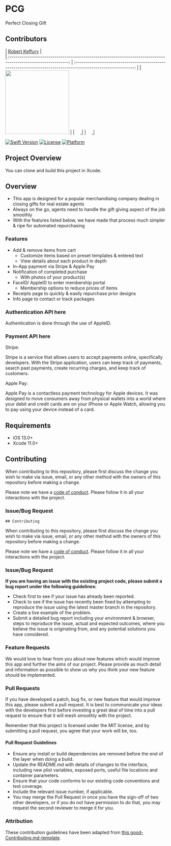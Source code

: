 # PCG
Perfect Closing Gift

## Contributors

|                                       [Robert Keffury](https://github.com/Keffury1)                                        |                                       
| :-----------------------------------------------------------------------------------------------------------: | :-----------------------------------------------------------------------------------------------------------: |
|                      [<img src="https://github.com/Lambda-School-Labs/wowo-ios/blob/master/README_images/Robert.png?raw=true" width = "200" />](https://github.com/Keffury1)                       |
|            [<img src="https://github.com/favicon.ico" width="15"> ](https://github.com/Keffury1)             |
| [ <img src="https://static.licdn.com/sc/h/al2o9zrvru7aqj8e1x2rzsrca" width="15"> ](https://www.linkedin.com/in/robert-keffury-426188142/) |


[![Swift Version][swift-image]][swift-url]
[![License][license-image]][license-url]
[![Platform](https://img.shields.io/cocoapods/p/LFAlertController.svg?style=flat)](https://www.apple.com/ios/ios-13/)


## Project Overview

You can clone and build this project in Xcode.


## Overview

- This app is designed for a popular merchandising company dealing in closing gifts for real estate agents
- Always on the go, agents need to handle the gift giving aspect of the job smoothly
- With the features listed below, we have made that process much simpler & ripe for automated repurchasing

### Features

-   Add & remove items from cart
    - Customize items based on preset templates & entered text
    - View details about each product in depth
-   In-App payment via Stripe & Apple Pay
-   Notification of completed purchase
    - With photos of your product(s)
-  FaceID/ AppleID to enter membership portal
    - Membership options to reduce prices of items
-   Receipts page to quickly & easily repurchase prior designs
-   Info page to contact or track packages

### Authentication API here

Authentication is done through the use of AppleID.


### Payment API here

Stripe: 

Stripe is a service that allows users to accept payments online, specifically developers. With the Stripe application, users can keep track of payments, search past payments, create recurring charges, and keep track of customers.

Apple Pay:

Apple Pay is a contactless payment technology for Apple devices. It was designed to move consumers away from physical wallets into a world where your debit and credit cards are on your iPhone or Apple Watch, allowing you to pay using your device instead of a card.


## Requirements

-   iOS 13.0+
-   Xcode 11.0+

## Contributing

When contributing to this repository, please first discuss the change you wish to make via issue, email, or any other method with the owners of this repository before making a change.

Please note we have a [code of conduct](./CODE_OF_CONDUCT.md). Please follow it in all your interactions with the project.

### Issue/Bug Request

    ## Contributing

When contributing to this repository, please first discuss the change you wish to make via issue, email, or any other method with the owners of this repository before making a change.

Please note we have a [code of conduct](./code_of_conduct.md). Please follow it in all your interactions with the project.

### Issue/Bug Request

 **If you are having an issue with the existing project code, please submit a bug report under the following guidelines:**
 - Check first to see if your issue has already been reported.
 - Check to see if the issue has recently been fixed by attempting to reproduce the issue using the latest master branch in the repository.
 - Create a live example of the problem.
 - Submit a detailed bug report including your environment & browser, steps to reproduce the issue, actual and expected outcomes,  where you believe the issue is originating from, and any potential solutions you have considered.

### Feature Requests

We would love to hear from you about new features which would improve this app and further the aims of our project. Please provide as much detail and information as possible to show us why you think your new feature should be implemented.

### Pull Requests

If you have developed a patch, bug fix, or new feature that would improve this app, please submit a pull request. It is best to communicate your ideas with the developers first before investing a great deal of time into a pull request to ensure that it will mesh smoothly with the project.

Remember that this project is licensed under the MIT license, and by submitting a pull request, you agree that your work will be, too.

#### Pull Request Guidelines

- Ensure any install or build dependencies are removed before the end of the layer when doing a build.
- Update the README.md with details of changes to the interface, including new plist variables, exposed ports, useful file locations and container parameters.
- Ensure that your code conforms to our existing code conventions and test coverage.
- Include the relevant issue number, if applicable.
- You may merge the Pull Request in once you have the sign-off of two other developers, or if you do not have permission to do that, you may request the second reviewer to merge it for you.

### Attribution

These contribution guidelines have been adapted from [this good-Contributing.md-template](https://gist.github.com/PurpleBooth/b24679402957c63ec426).


[swift-image]: https://img.shields.io/badge/swift-5.0-orange.svg
[swift-url]: https://swift.org/
[license-image]: https://img.shields.io/badge/License-MIT-blue.svg
[license-url]: LICENSE
[travis-image]: https://img.shields.io/travis/dbader/node-datadog-metrics/master.svg?style=flat-square
[travis-url]: https://travis-ci.org/dbader/node-datadog-metrics

